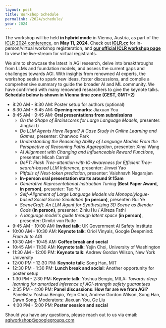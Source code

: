 ```yaml
---
layout: post
title: Workshop Schedule
permalink: /2024/schedule/
year: 2024
---
```


The workshop will be held **in hybrid mode** in Vienna, Austria, as part of the [ICLR 2024 conference](https://iclr.cc/Conferences/2024), on **May 11, 2024**. Check out **[ICLR.cc](iclr.cc)** for in-person/virtual workshop registeration, and **[our official ICLR workshop page](https://iclr.cc/virtual/2024/workshop/20570)** to view the live-stream for virtual registrants.

We aim to showcase the latest in AGI research, delve into breakthroughs from LLMs and foundation models, and assess the current gaps and challenges towards AGI. With insights from renowned AI experts, the workshop seeks to spark new ideas, foster discussions, and compile a comprehensive summary to guide the broader AI and ML community. We have confirmed with many renowned researchers to give the keynote talks. **Schedule below is shown in Vienna time zone (CEST, GMT+2)**

- 8:20 AM - 8:30 AM: Poster setup for authors (optional)
- 8:30 AM - 8:45 AM: **Opening remarks**: Jiaxuan You
- 8:45 AM - 9:45 AM: **Oral presentations from submissions**
  - *On the Shape of Brainscores for Large Language Models*, presenter: Jingkai Li
  - *Do LLM Agents Have Regret? A Case Study in Online Learning and Games*, presenter: Chanwoo Park
  - *Understanding the Reasoning Ability of Language Models From the Perspective of Reasoning Paths Aggregation*, presenter: Xinyi Wang
  - *AI Alignment with Changing and Influenceable Reward Functions*, presenter: Micah Carroll
  - *DeFT: Flash Tree-attention with IO-Awareness for Efficient Tree-search-based LLM Inference*, presenter: Jinwei Yao
  - *Pitfalls of Next-token prediction*, presenter: Vaishnavh Nagarajan
  - **In-person oral presentation starts around 9:15am**
  - *Generative Representational Instruction Tuning* **(Best Paper Award, in person)**, presenter: Tao Yu
  - *Self-Alignment of Large Language Models via Monopolylogue-based Social Scene Simulation* **(in person)**, presenter: Rui Ye
  - *SceneCraft: An LLM Agent for Synthesizing 3D Scene as Blender Code* **(in person)**, presenter: Ziniu Hu / Alireza Fathi
  - *A language model's guide through latent space* **(in person)**, presenter: Dimitri von Rutte
- 9:45 AM - 10:00 AM: **Invited talk**: UK Government AI Safety Institute
- 10:00 AM - 10:30 AM: **Keynote talk**: Oriol Vinyals, Google Deepmind: *From AI to AGI*
- 10:30 AM - 10:45 AM: **Coffee break and social**
- 10:45 AM - 11:30 AM: **Keynote talk**: Yejin Choi, University of Washington
- 11:30 AM - 12:00 PM: **Keynote talk**: Andrew Gordon Wilson, New York University
- 12:00 PM - 12:30 PM: **Keynote talk**: Song Han, MIT
- 12:30 PM - 1:30 PM: **Lunch break and social**: Another opportunity for poster setup
- 1:30 PM - 2:30 PM: **Keynote talk**: Yoshua Bengio, MILA: *Towards deep learning for amortized inference of AGI-strength safety guarantees*
- 2:35 PM - 4:00 PM: **Panel discussions: How far are we from AGI?** Panelists: Yoshua Bengio, Yejin Choi, Andrew Gordon Wilson, Song Han, Dawn Song; Moderators: Jiaxuan You, Ge Liu
- 4:00 PM - 5:00 PM: **Poster session and social**


Should you have any questions, please reach out to us via email:<br>
[agiworkshop@googlegroups.com](agiworkshop@googlegroups.com)
